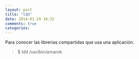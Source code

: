 ```yaml
---
layout: post
title: "ldd"
date: 2014-01-29 18:32
comments: true
categories: 
---
```

Para conocer las librerias compartidas que usa una aplicación. 

>$ ldd /usr/bin/amarok 


